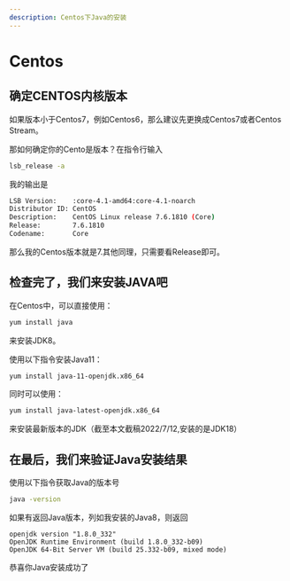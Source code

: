 ```yaml
---
description: Centos下Java的安装
---
```


# Centos

## 确定CENTOS内核版本

如果版本小于Centos7，例如Centos6，那么建议先更换成Centos7或者Centos Stream。

那如何确定你的Cento是版本？在指令行输入

```bash
lsb_release -a
```

我的输出是

```bash
LSB Version:    :core-4.1-amd64:core-4.1-noarch
Distributor ID: CentOS
Description:    CentOS Linux release 7.6.1810 (Core)
Release:        7.6.1810
Codename:       Core
```

那么我的Centos版本就是7.其他同理，只需要看Release即可。

## 检查完了，我们来安装JAVA吧

在Centos中，可以直接使用：

```bash
yum install java
```

来安装JDK8。

使用以下指令安装Java11：

```bash
yum install java-11-openjdk.x86_64 
```

同时可以使用：

```bash
yum install java-latest-openjdk.x86_64 
```

来安装最新版本的JDK（截至本文截稿2022/7/12,安装的是JDK18）

## &#x20;在最后，我们来验证Java安装结果

使用以下指令获取Java的版本号

```bash
java -version
```

如果有返回Java版本，列如我安装的Java8，则返回

```
openjdk version "1.8.0_332"
OpenJDK Runtime Environment (build 1.8.0_332-b09)
OpenJDK 64-Bit Server VM (build 25.332-b09, mixed mode)
```

恭喜你Java安装成功了
